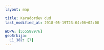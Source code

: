 ```yaml
---
layout: map

title: Karađorđev dud
last_modified_at: 2018-05-19T23:04:06+02:00

WDPA: [555588976]
geoSrbija:
  L1_182: [7]
---
```

